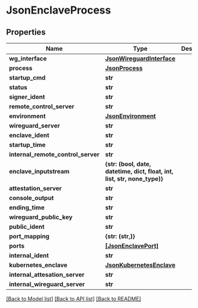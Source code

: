 # JsonEnclaveProcess


## Properties
Name | Type | Description | Notes
------------ | ------------- | ------------- | -------------
**wg_interface** | [**JsonWireguardInterface**](JsonWireguardInterface.md) |  | [optional] 
**process** | [**JsonProcess**](JsonProcess.md) |  | [optional] 
**startup_cmd** | **str** |  | [optional] 
**status** | **str** |  | [optional] 
**signer_ident** | **str** |  | [optional] 
**remote_control_server** | **str** |  | [optional] 
**environment** | [**JsonEnvironment**](JsonEnvironment.md) |  | [optional] 
**wireguard_server** | **str** |  | [optional] 
**enclave_ident** | **str** |  | [optional] 
**startup_time** | **str** |  | [optional] 
**internal_remote_control_server** | **str** |  | [optional] 
**enclave_inputstream** | **{str: (bool, date, datetime, dict, float, int, list, str, none_type)}** |  | [optional] 
**attestation_server** | **str** |  | [optional] 
**console_output** | **str** |  | [optional] 
**ending_time** | **str** |  | [optional] 
**wireguard_public_key** | **str** |  | [optional] 
**public_ident** | **str** |  | [optional] 
**port_mapping** | **{str: (str,)}** |  | [optional] 
**ports** | [**[JsonEnclavePort]**](JsonEnclavePort.md) |  | [optional] 
**internal_ident** | **str** |  | [optional] 
**kubernetes_enclave** | [**JsonKubernetesEnclave**](JsonKubernetesEnclave.md) |  | [optional] 
**internal_attesation_server** | **str** |  | [optional] 
**internal_wireguard_server** | **str** |  | [optional] 

[[Back to Model list]](../README.md#documentation-for-models) [[Back to API list]](../README.md#documentation-for-api-endpoints) [[Back to README]](../README.md)


